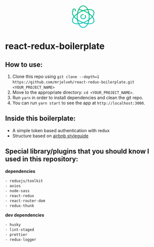 <p align="center">
    <img src="https://raw.githubusercontent.com/mrjelveh/react-redux-boilerplate/eeab0610ba256d23938dbdba963b7c8b80c16953/src/assets/img/logo.svg" alt="react-redux-boilerplate logo" width="72" height="72" />
<p>

# react-redux-boilerplate

## How to use:

1.  Clone this repo using `git clone --depth=1 https://github.com/mrjelveh/react-redux-boilerplate.git <YOUR_PROJECT_NAME>`
2.  Move to the appropriate directory: `cd <YOUR_PROJECT_NAME>`.<br />
3.  Run `yarn` in order to install dependencies and clean the git repo.<br />
4.  You can run `yarn start` to see the app at `http://localhost:3000`.
    
    
## Inside this boilerplate:

- A simple token based authentication with redux
- Structure based on [airbnb styleguide](https://github.com/airbnb/javascript/tree/master/react)

## Special library/plugins that you should know I used in this repository:

**dependencies**

```
- reduxjs/toolkit
- axios
- node-sass
- react-redux
- react-router-dom
- redux-thunk
```

**dev dependencies**

```
- husky
- lint-staged
- prettier
- redux-logger
```
    
